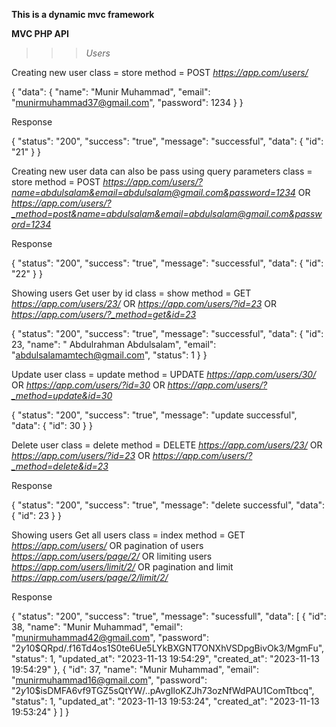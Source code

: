 

**This is a dynamic mvc framework**




**MVC PHP API**
>>>*Users*



Creating new user
class = store
method = POST
*https://app.com/users/*

{
    "data": {
        "name": "Munir Muhammad",
        "email": "munirmuhammad37@gmail.com",
        "password": 1234
    }
}

Response

{
    "status": "200",
    "success": "true",
    "message": "successful",
    "data": {
        "id": "21"
    }
}



Creating new user
data can also be pass using query parameters
class = store
method = POST
*https://app.com/users/?name=abdulsalam&email=abdulsalam@gmail.com&password=1234*
OR
*https://app.com/users/?_method=post&name=abdulsalam&email=abdulsalam@gmail.com&password=1234*

Response

{
    "status": "200",
    "success": "true",
    "message": "successful",
    "data": {
        "id": "22"
    }
}



Showing users
Get user by id
class = show
method = GET
*https://app.com/users/23/*
OR
*https://app.com/users/?id=23*
OR
*https://app.com/users/?_method=get&id=23*

{
    "status": "200",
    "success": "true",
    "message": "successful",
    "data": {
        "id": 23,
        "name": " Abdulrahman Abdulsalam",
        "email": "abdulsalamamtech@gmail.com",
        "status": 1
    }
}





Update user
class = update
method = UPDATE
*https://app.com/users/30/*
OR
*https://app.com/users/?id=30*
OR
*https://app.com/users/?_method=update&id=30*

{
   "status": "200",
    "success": "true",
    "message": "update successful",
    "data": {
        "id": 30
    }
}





Delete user
class = delete
method = DELETE
*https://app.com/users/23/*
OR
*https://app.com/users/?id=23*
OR
*https://app.com/users/?_method=delete&id=23*

Response

{
   "status": "200",
    "success": "true",
    "message": "delete successful",
    "data": {
        "id": 23
    }
}





Showing users
Get all users
class = index
method = GET
*https://app.com/users/*
OR
pagination of users
*https://app.com/users/page/2/*
OR
limiting users
*https://app.com/users/limit/2/*
OR
pagination and limit
*https://app.com/users/page/2/limit/2/*


Response

{
    "status": "200",
    "success": "true",
    "message": "sucessfull",
    "data": [
        {
            "id": 38,
            "name": "Munir Muhammad",
            "email": "munirmuhammad42@gmail.com",
            "password": "$2y$10$QRpd\/.f16Td4os1S0te6Ue5LYkBXGNT7ONXhVSDpgBivOk3\/MgmFu",
            "status": 1,
            "updated_at": "2023-11-13 19:54:29",
            "created_at": "2023-11-13 19:54:29"
        },
        {
            "id": 37,
            "name": "Munir Muhammad",
            "email": "munirmuhammad16@gmail.com",
            "password": "$2y$10$isDMFA6vf9TGZ5sQtYW\/..pAvgIloKZJh73ozNfWdPAU1ComTtbcq",
            "status": 1,
            "updated_at": "2023-11-13 19:53:24",
            "created_at": "2023-11-13 19:53:24"
        }
    ]
}

